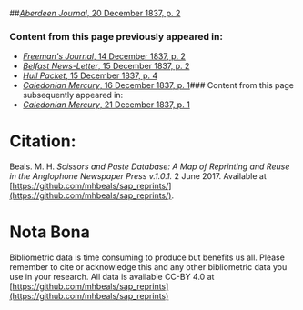 ##[*Aberdeen Journal*, 20 December 1837, p. 2](https://mhbeals.github.io/sap_html/Aberdeen-Journal/Aberdeen-Journal-20-December-1837-p-2)

### Content from this page previously appeared in:
+ [*Freeman's Journal*, 14 December 1837, p. 2](https://mhbeals.github.io/sap_html/Freeman's-Journal/Freeman's-Journal-14-December-1837-p-2)
+ [*Belfast News-Letter*, 15 December 1837, p. 2](https://mhbeals.github.io/sap_html/Belfast-News-Letter/Belfast-News-Letter-15-December-1837-p-2)
+ [*Hull Packet*, 15 December 1837, p. 4](https://mhbeals.github.io/sap_html/Hull-Packet/Hull-Packet-15-December-1837-p-4)
+ [*Caledonian Mercury*, 16 December 1837, p. 1](https://mhbeals.github.io/sap_html/Caledonian-Mercury/Caledonian-Mercury-16-December-1837-p-1)### Content from this page subsequently appeared in:
+ [*Caledonian Mercury*, 21 December 1837, p. 1](https://mhbeals.github.io/sap_html/Caledonian-Mercury/Caledonian-Mercury-21-December-1837-p-1)
                    
# Citation: 

Beals. M. H. *Scissors and Paste Database: A Map of Reprinting and Reuse in the Anglophone Newspaper Press v.1.0.1.* 2 June 2017. Available at [https://github.com/mhbeals/sap_reprints/](https://github.com/mhbeals/sap_reprints/). 
                    
# Nota Bona

Bibliometric data is time consuming to produce but benefits us all. Please remember to cite or acknowledge this and any other bibliometric data you use in your research. All data is available CC-BY 4.0 at [https://github.com/mhbeals/sap_reprints](https://github.com/mhbeals/sap_reprints)